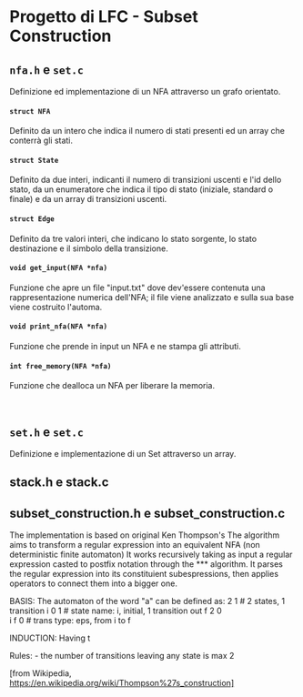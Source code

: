 # Progetto di LFC - Subset Construction

## `nfa.h` e `set.c`
Definizione ed implementazione di un NFA attraverso un grafo orientato.

#### `struct NFA`
Definito da un intero che indica il numero di stati presenti ed un array che conterrà gli stati.

#### `struct State`
Definito da due interi, indicanti il numero di transizioni uscenti e l'id dello stato, da un enumeratore che indica il tipo di stato (iniziale, standard o finale) e da un array di transizioni uscenti.

#### `struct Edge`
Definito da tre valori interi, che indicano lo stato sorgente, lo stato destinazione e il simbolo della transizione.

#### `void get_input(NFA *nfa)`
Funzione che apre un file "input.txt" dove dev'essere contenuta una rappresentazione numerica dell'NFA; il file viene analizzato e sulla sua base viene costruito l'automa.

#### `void print_nfa(NFA *nfa)`
Funzione che prende in input un NFA e ne stampa gli attributi.

#### `int free_memory(NFA *nfa)`
Funzione che dealloca un NFA per liberare la memoria.

<br>

## `set.h` e `set.c`
Definizione e implementazione di un Set attraverso un array.

####

## stack.h e stack.c

## subset_construction.h e subset_construction.c




The implementation is based on original Ken Thompson's
The algorithm aims to transform a regular expression into an equivalent NFA (non deterministic finite automaton)
It works recursively taking as input a regular expression casted to postfix notation through the *** algorithm.
It parses the regular expression into its constituient subespressions, then applies operators to connect them into a bigger one.

BASIS:
The automaton of the word "a" can be defined as:
    2 1     # 2 states, 1 transition
    i 0 1   # state name: i, initial, 1 transition out
    f 2 0   
    i f 0   # trans type: eps, from i to f

INDUCTION:
Having t

Rules:
    - the number of transitions leaving any state is max 2
    

[from Wikipedia, https://en.wikipedia.org/wiki/Thompson%27s_construction]